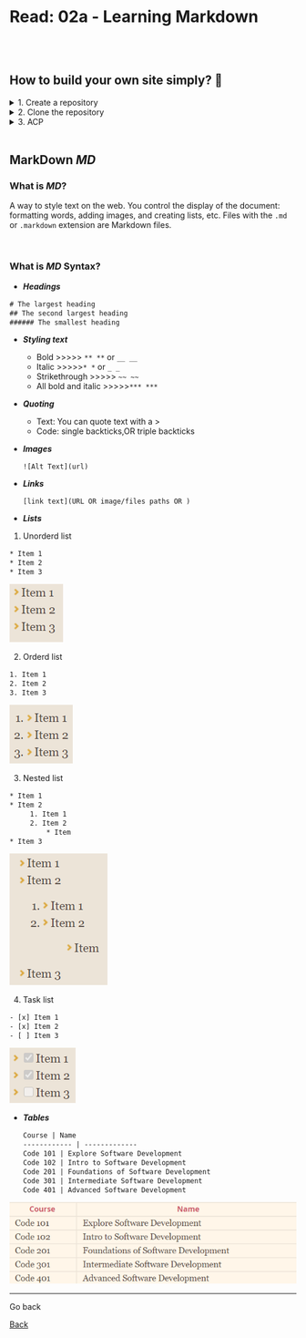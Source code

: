 # Read: 02a - Learning Markdown

<br><br>

## How to build your own site simply? :thinking:	

<details>
<summary> 1. Create a repository </summary>
From GitHub  create a new repository as shown:
<img alt="create repo." src="files\repo.png">
</details>

<details>
<summary> 2. Clone the repository </summary>
<img alt="Clone repo." src="files\clone.png">
</details>

<details>
<summary> 3. ACP </summary>
Add, commit, and push your changes:
<img alt="acp" src="files\acp.png">
</details>

<br>

## MarkDown *MD*
### What is *MD*?
A way to style text on the web. You control the display of the document: formatting words, adding images, and creating lists, etc. Files with the ```.md``` or ```.markdown``` extension are Markdown files.

<br>

### What is *MD* Syntax?

* ***Headings***
```
# The largest heading
## The second largest heading
###### The smallest heading
```

* ***Styling text***
    * Bold >>>>> ```** **``` or ```__ __``` 
    * Italic >>>>>```* *``` or ```_ _ ```
    * Strikethrough >>>>>	```~~ ~~``` 
    * All bold and italic	>>>>>```*** ***```


* ***Quoting***
    * Text: You can quote text with a >
    * Code: single backticks,OR triple backticks

* ***Images***
    ```
    ![Alt Text](url)

    ```

* ***Links***
    ```
    [link text](URL OR image/files paths OR )
    ```

* ***Lists***
1. Unorderd list

```
* Item 1
* Item 2
* Item 3
```

<img alt="Unorderd list" src="files\ul.png">

2. Orderd list

```
1. Item 1
2. Item 2
3. Item 3
```

<img alt="Orderd list" src="files\ol.png">

3. Nested list

```
* Item 1
* Item 2
     1. Item 1
     2. Item 2
         * Item 
* Item 3
```

<img alt="Nested list" src="files\nl.png">

4. Task list

```
- [x] Item 1
- [x] Item 2
- [ ] Item 3
```

<img alt="Task list" src="files\tl.png">

* ***Tables***

    ```
    Course | Name
    ------------ | -------------
    Code 101 | Explore Software Development
    Code 102 | Intro to Software Development
    Code 201 | Foundations of Software Development
    Code 301 | Intermediate Software Development
    Code 401 | Advanced Software Development
    ```

<img alt="Table" src="files\table.png">

<br>


***

Go back

[Back](README.md)